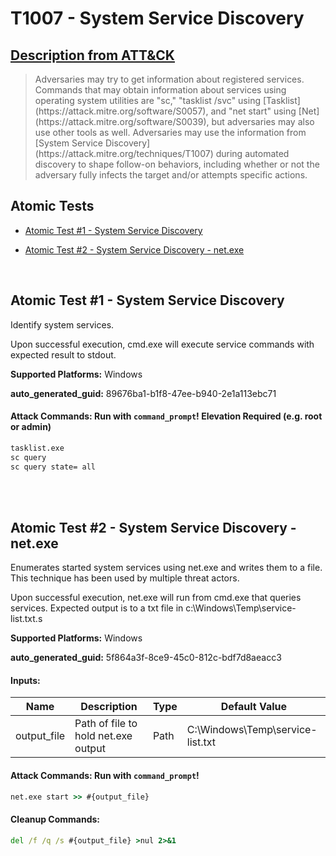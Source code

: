 # T1007 - System Service Discovery
## [Description from ATT&CK](https://attack.mitre.org/techniques/T1007)
<blockquote>Adversaries may try to get information about registered services. Commands that may obtain information about services using operating system utilities are "sc," "tasklist /svc" using [Tasklist](https://attack.mitre.org/software/S0057), and "net start" using [Net](https://attack.mitre.org/software/S0039), but adversaries may also use other tools as well. Adversaries may use the information from [System Service Discovery](https://attack.mitre.org/techniques/T1007) during automated discovery to shape follow-on behaviors, including whether or not the adversary fully infects the target and/or attempts specific actions.</blockquote>

## Atomic Tests

- [Atomic Test #1 - System Service Discovery](#atomic-test-1---system-service-discovery)

- [Atomic Test #2 - System Service Discovery - net.exe](#atomic-test-2---system-service-discovery---netexe)


<br/>

## Atomic Test #1 - System Service Discovery
Identify system services.

Upon successful execution, cmd.exe will execute service commands with expected result to stdout.

**Supported Platforms:** Windows


**auto_generated_guid:** 89676ba1-b1f8-47ee-b940-2e1a113ebc71






#### Attack Commands: Run with `command_prompt`!  Elevation Required (e.g. root or admin) 


```cmd
tasklist.exe
sc query
sc query state= all
```






<br/>
<br/>

## Atomic Test #2 - System Service Discovery - net.exe
Enumerates started system services using net.exe and writes them to a file. This technique has been used by multiple threat actors.

Upon successful execution, net.exe will run from cmd.exe that queries services. Expected output is to a txt file in c:\Windows\Temp\service-list.txt.s

**Supported Platforms:** Windows


**auto_generated_guid:** 5f864a3f-8ce9-45c0-812c-bdf7d8aeacc3





#### Inputs:
| Name | Description | Type | Default Value |
|------|-------------|------|---------------|
| output_file | Path of file to hold net.exe output | Path | C:&#92;Windows&#92;Temp&#92;service-list.txt|


#### Attack Commands: Run with `command_prompt`! 


```cmd
net.exe start >> #{output_file}
```

#### Cleanup Commands:
```cmd
del /f /q /s #{output_file} >nul 2>&1
```





<br/>

